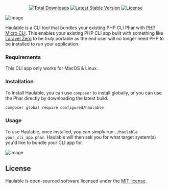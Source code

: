 <p align="center">
<a href="https://packagist.org/packages/configured/haulable"><img src="https://img.shields.io/packagist/dt/configured/haulable" alt="Total Downloads"></a>
<a href="https://packagist.org/packages/configured/haulable"><img src="https://img.shields.io/packagist/v/configured/haulable" alt="Latest Stable Version"></a>
<a href="https://packagist.org/packages/configured/haulable"><img src="https://img.shields.io/packagist/l/configured/haulable" alt="License"></a>
</p>


![image](https://user-images.githubusercontent.com/3619398/228083152-5758103f-c27b-4d53-a1d5-c3287ee05949.png)



Haulable is a CLI tool that bundles your existing PHP CLI Phar with [PHP Micro CLI](https://github.com/dixyes/phpmicro). This enables your existing PHP CLI app built with something like [Laravel Zero](https://github.com/laravel-zero/laravel-zero) to be truly portable as the end user will no longer need PHP to be installed to run your application.


### Requirements 

This CLI app only works for MacOS & Linux.


### Installation

To install Haulable, you can use `composer` to install globally, or you can use the Phar directly by downloading the latest build.

```bash
composer global require configured/haulable
```

### Usage

To use Haulable, once installed, you can simply run `./haulable your_cli_app.phar`. Haulable will then ask you for what target system(s) you'd like to bundle your CLI app for.

![image](https://user-images.githubusercontent.com/3619398/228082193-b32031f7-cb9e-441b-a298-3d4f1ea9ca43.png)


## License
Haulable is open-sourced software licensed under the [MIT license](https://opensource.org/licenses/MIT).

